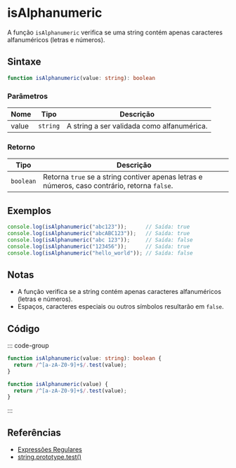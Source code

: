 # isAlphanumeric

A função `isAlphanumeric` verifica se uma string contém apenas caracteres alfanuméricos (letras e números).

## Sintaxe

```typescript
function isAlphanumeric(value: string): boolean
```

### Parâmetros

| Nome | Tipo     | Descrição                                      |
|------|----------|------------------------------------------------|
| value  | `string` | A string a ser validada como alfanumérica.      |

### Retorno

| Tipo     | Descrição                                      |
|----------|------------------------------------------------|
| `boolean` | Retorna `true` se a string contiver apenas letras e números, caso contrário, retorna `false`. |

## Exemplos

```typescript
console.log(isAlphanumeric("abc123"));      // Saída: true
console.log(isAlphanumeric("abcABC123"));   // Saída: true
console.log(isAlphanumeric("abc 123"));     // Saída: false
console.log(isAlphanumeric("123456"));      // Saída: true
console.log(isAlphanumeric("hello_world")); // Saída: false
```

## Notas

- A função verifica se a string contém apenas caracteres alfanuméricos (letras e números).
- Espaços, caracteres especiais ou outros símbolos resultarão em `false`.

## Código

::: code-group
```typescript
function isAlphanumeric(value: string): boolean {
  return /^[a-zA-Z0-9]+$/.test(value);
}
```

```javascript
function isAlphanumeric(value) {
  return /^[a-zA-Z0-9]+$/.test(value);
}
```
:::

## Referências

- [Expressões Regulares](https://developer.mozilla.org/pt-BR/docs/Web/JavaScript/Guide/Regular_Expressions)
- [string.prototype.test()](https://developer.mozilla.org/pt-BR/docs/Web/JavaScript/Reference/Global_Objects/RegExp/test)